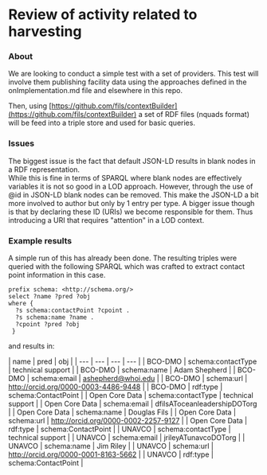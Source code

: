 # Review of activity related to harvesting


### About
We are looking to conduct a simple test with a set of providers.  This test will involve
them publishing facility data using the approaches defined in the onImplementation.md file 
and elsewhere in this repo.

Then, using [https://github.com/fils/contextBuilder](https://github.com/fils/contextBuilder) a
set of RDF files (nquads format) will be feed into a triple store and used for basic queries.


### Issues
The biggest issue is the fact that default JSON-LD results in blank nodes in a RDF representation.  
While this is fine in terms of SPARQL where blank nodes are effectively variables it is not so good in a 
LOD approach.  However, through the use of @id in JSON-LD blank nodes can be removed.  This 
make the JSON-LD a bit more involved to author but only by 1 entry per type.  A bigger issue though is
that by declaring these ID (URIs) we become responsible for them.  Thus introducing a URI that requires
"attention" in a LOD context.  

### Example results
A simple run of this has already been done.  The resulting triples were queried with the following SPARQL which 
was crafted to extract contact point information in this case.  

```
prefix schema: <http://schema.org/>
select ?name ?pred ?obj
where {
  ?s schema:contactPoint ?cpoint .
  ?s schema:name ?name .
  ?cpoint ?pred ?obj
 }
 ```

 and results in:

 
| name  | pred  | obj |
| --- | --- | --- | --- |
| BCO-DMO  | schema:contactType | technical support |
| BCO-DMO  | schema:name  | Adam Shepherd |
| BCO-DMO  | schema:email  | ashepherd@whoi.edu |
| BCO-DMO  | schema:url  | <http://orcid.org/0000-0003-4486-9448> |
| BCO-DMO  | rdf:type  | schema:ContactPoint |
| Open Core Data  | schema:contactType  | technical support |
| Open Core Data  | schema:email  | dfilsAToceanleadershipDOTorg |
| Open Core Data  | schema:name  | Douglas Fils |
| Open Core Data  | schema:url  | <http://orcid.org/0000-0002-2257-9127> |
| Open Core Data  | rdf:type  | schema:ContactPoint |
| UNAVCO  | schema:contactType  | technical support |
| UNAVCO  | schema:email  | jrileyATunavcoDOTorg |
| UNAVCO  | schema:name  | Jim Riley |
| UNAVCO  | schema:url  | <http://orcid.org/0000-0001-8163-5662> |
| UNAVCO  | rdf:type  | schema:ContactPoint |


